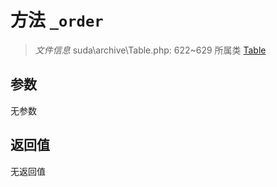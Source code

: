 # 方法 `_order`

> *文件信息* suda\archive\Table.php: 622~629
> 所属类 [Table](../Table.md)




## 参数


无参数


## 返回值

无返回值

